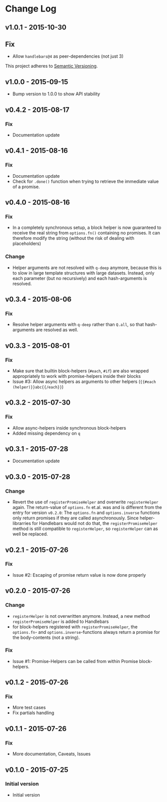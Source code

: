 # Change Log

## v1.0.1 - 2015-10-30

## Fix

* Allow `handlebars@4` as peer-dependencies (not just 3) 

This project adheres to [Semantic Versioning](http://semver.org/).

## v1.0.0 - 2015-09-15

* Bump version to 1.0.0 to show API stability

## v0.4.2 - 2015-08-17

### Fix

* Documentation update

## v0.4.1 - 2015-08-16

### Fix

* Documentation update
* Check for `.done()` function when trying to retrieve the immediate value of a promise.
  
## v0.4.0 - 2015-08-16

### Fix

* In a completely synchronous setup, a block helper is now guaranteed to receive the real string
  from `options.fn()` containing no promises. It can therefore modify the string (without 
  the risk of dealing with placeholders)

### Change

* Helper arguments are not resolved with `q-deep` anymore, because this is to slow in large template
  structures with large datasets. Instead, only each parameter (but no recursively) and each hash-arguments
  is resolved.

## v0.3.4 - 2015-08-06
### Fix
* Resolve helper arguments with `q-deep` rather than `Q.all`, so that hash-arguments are
  resolved as well.

## v0.3.3 - 2015-08-01
### Fix 
* Make sure that builtin block-helpers (`#each`, `#if`) are also wrapped appropriately to work with
  promise-helpers inside their blocks
* Issue #3: Allow async helpers as arguments to other helpers (`{{#each (helper)}}abc{{/each}}`)

## v0.3.2 - 2015-07-30
### Fix

* Allow async-helpers inside synchronous block-helpers
* Added missing dependency on `q`

## v0.3.1 - 2015-07-28

* Documentation update

## v0.3.0 - 2015-07-28
### Change

* Revert the use of `registerPromiseHelper` and overwrite `registerHelper` again. 
  The return-value of `options.fn` et.al. was and is different from the entry for version `v0.2.0`:
  The `options.fn` and `options.inverse` functions only return promises if they are called
  asynchronously. Since helper-librarries for Handlebars would not do that, the `registerPromiseHelper`
  method is still compatible to `registerHelper`, so `registerHelper` can as well be replaced. 

## v0.2.1 - 2015-07-26
### Fix

* Issue #2: Escaping of promise return value is now done properly 

## v0.2.0 - 2015-07-26
### Change
* `registerHelper` is not overwritten anymore. Instead, a new method `registerPromiseHelper`
  is added to Handlebars
* for block-helpers registered with `registerPromiseHelper`, the `options.fn`- and `options.inverse`-functions
  always return a promise for the body-contents (not a string).
 
### Fix
* Issue #1: Promise-Helpers can be called from within Promise block-helpers.

## v0.1.2 - 2015-07-26
### Fix
* More test cases
* Fix partials handling

## v0.1.1 - 2015-07-26
### Fix
* More documentation, Caveats, Issues

## v0.1.0 - 2015-07-25
### Initial version

* Initial version